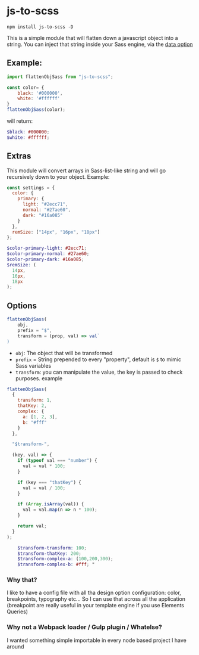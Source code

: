# js-to-scss

`npm install js-to-scss -D`

This is a simple module that will flatten down a javascript object into a
string. You can inject that string inside your Sass engine, via the
[data option](https://github.com/sass/node-sass#data)

## Example:

```js
import flattenObjSass from "js-to-scss";

const color= {
    black: '#000000',
    white: '#ffffff'
}
flattenObjSass(color);
```

will return:

```scss
$black: #000000;
$white: #ffffff;
```

## Extras

This module will convert arrays in Sass-list-like string and will go recursively
down to your object. Example:

```js
const settings = {
  color: {
    primary: {
      light: "#2ecc71",
      normal: "#27ae60",
      dark: "#16a085"
    }
  },
  remSize: ["14px", "16px", "18px"]
};
```

```scss
$color-primary-light: #2ecc71;
$color-primary-normal: #27ae60;
$color-primary-dark: #16a085;
$remSize: (
  14px,
  16px,
  18px
);
```

## Options

```js
flattenObjSass(
    obj,
    prefix = "$",
    transform = (prop, val) => val`
)
```

* `obj`: The object that will be transformed
* `prefix` = String prepended to every "property", default is `$` to mimic Sass
  variables
* `transform`: you can manipulate the value, the key is passed to check purposes. example

```js
flattenObjSass(
  {
    transform: 1,
    thatKey: 2,
    complex: {
      a: [1, 2, 3],
      b: "#fff"
    }
  },

  "$transform-",

  (key, val) => {
    if (typeof val === "number") {
      val = val * 100;
    }

    if (key === "thatKey") {
      val = val / 100;
    }

    if (Array.isArray(val)) {
      val = val.map(n => n * 100);
    }

    return val;
  }
);
```

```scss
    $transform-transform: 100;
    $transform-thatKey: 200;
    $transform-complex-a: (100,200,300);
    $transform-complex-b: #fff; "
```

### Why that?

I like to have a config file with all tha design option configuration: color,
breakpoints, typography etc... So I can use that across all the application
(breakpoint are really useful in your template engine if you use Elements
Queries)

### Why not a Webpack loader / Gulp plugin / Whatelse?

I wanted something simple importable in every node based project I have around
